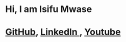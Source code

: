 # Hi, I am Isifu Mwase
<h1> <a href="https://github.com/Isifu">GitHub</a>, <a href="https://www.linkedin.com/in/isifu-mwase-740a60b0//">Linkedln </a>, <a href="https://www.youtube.com/@isifumwase7420">Youtube</a></h1>


